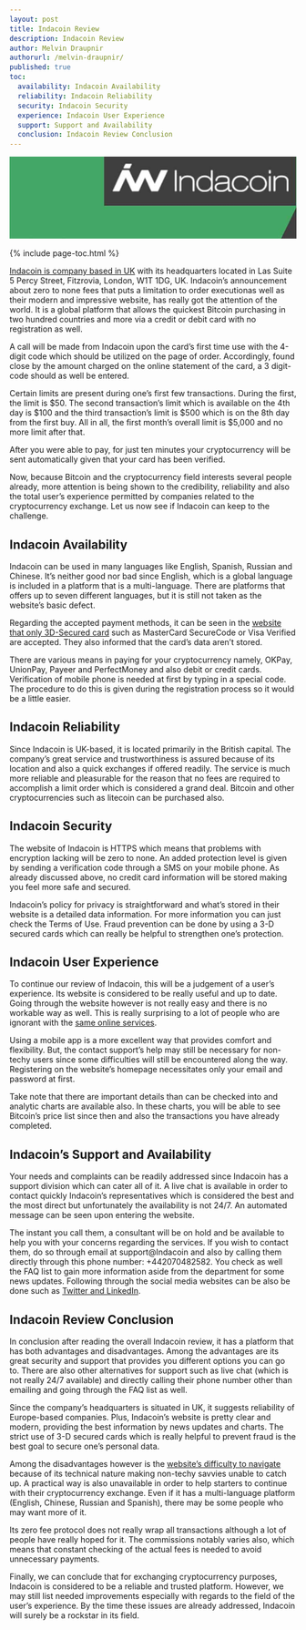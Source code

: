```yaml
---
layout: post
title: Indacoin Review
description: Indacoin Review
author: Melvin Draupnir
authorurl: /melvin-draupnir/
published: true
toc:
  availability: Indacoin Availability
  reliability: Indacoin Reliability
  security: Indacoin Security
  experience: Indacoin User Experience
  support: Support and Availability
  conclusion: Indacoin Review Conclusion
---
```


<p><center><img src="/images/indacoin-review.jpg" alt="Indacoin Review"/></center></p>

{% include page-toc.html %}

<p><a href="http://geni.us/indacoin">Indacoin is company based in UK</a> with its headquarters located in Las Suite 5 Percy Street, Fitzrovia, London, W1T 1DG, UK. Indacoin’s announcement about zero to none fees that puts a limitation to order executionas well as their modern and impressive website, has really got the attention of the world. It is a global platform that allows the quickest Bitcoin purchasing in two hundred countries and more via a credit or debit card with no registration as well. </p>

<p>A call will be made from Indacoin upon the card’s first time use with the 4-digit code which should be utilized on the page of order. Accordingly, found close by the amount charged on the online statement of the card, a 3 digit-code should as well be entered. </p>

<p>Certain limits are present during one’s first few transactions. During the first, the limit is $50. The second transaction’s limit which is available on the 4th day is $100 and the third transaction’s limit is $500 which is on the 8th day from the first buy. All in all, the first month’s overall limit is $5,000 and no more limit after that. </p>

<p>After you were able to pay, for just ten minutes your cryptocurrency will be sent automatically given that your card has been verified. </p>

<p>Now, because Bitcoin and the cryptocurrency field interests several people already, more attention is being shown to the credibility, reliability and also the total user’s experience permitted by companies related to the cryptocurrency exchange. Let us now see if Indacoin can keep to the challenge. </p>

<h2 id="availability">Indacoin Availability</h2>

<p>Indacoin can be used in many languages like English, Spanish, Russian and Chinese. It’s neither good nor bad since English, which is a global language is included in a platform that is a multi-language. There are platforms that offers up to seven different languages, but it is still not taken as the website’s basic defect.</p>

<p>Regarding the accepted payment methods, it can be seen in the <a href="/how-to-order-bitcoin-debit-card-with-spectrocoin/">website that only 3D-Secured card</a> such as MasterCard SecureCode or Visa Verified are accepted. They also informed that the card’s data aren’t stored. </p>

<p>There are various means in paying for your cryptocurrency namely, OKPay, UnionPay, Payeer and PerfectMoney and also debit or credit cards. Verification of mobile phone is needed at first by typing in a special code. The procedure to do this is given during the registration process so it would be a little easier. </p>

<h2 id="reliability">Indacoin Reliability</h2>

<p>Since Indacoin is UK-based, it is located primarily in the British capital. The company’s great service and trustworthiness is assured because of its location and also a quick exchanges if offered readily. The service is much more reliable and pleasurable for the reason that no fees are required to accomplish a limit order which is considered a grand deal. Bitcoin and other cryptocurrencies such as litecoin can be purchased also. </p>

<h2 id="security">Indacoin Security</h2>

<p>The website of Indacoin is HTTPS which means that problems with encryption lacking will be zero to none.  An added protection level is given by sending a verification code through a SMS on your mobile phone. As already discussed above, no credit card information will be stored making you feel more safe and secured. </p>

<p>Indacoin’s policy for privacy is straightforward and what’s stored in their website is a detailed data information. For more information you can just check the Terms of Use. Fraud prevention can be done by using a 3-D secured cards which can really be helpful to strengthen one’s protection. </p>

<h2 id="experience">Indacoin User Experience</h2>

<p>To continue our review of Indacoin, this will be a judgement of a user’s experience. Its website is considered to be really useful and up to date. Going through the website however is not really easy and there is no workable way as well.  This is really surprising to a lot of people who are ignorant with the <a href="/how-to-sell-bitcoins-for-skrill-in-spectrocoin/">same online services</a>. </p>

<p>Using a mobile app is a more excellent way that provides comfort and flexibility. But, the contact support’s help may still be necessary for non-techy users since some difficulties will still be encountered along the way.  Registering on the website’s homepage necessitates only your email and password at first. </p>

<p>Take note that there are important details than can be checked into and analytic charts are available also. In these charts, you will be able to see Bitcoin’s price list since then and also the transactions you have already completed. </p>

<h2 id="support">Indacoin’s Support and Availability </h2>

<p>Your needs and complaints can be readily addressed since Indacoin has a support division which can cater all of it. A live chat is available in order to contact quickly Indacoin’s representatives which is considered the best and the most direct but unfortunately the availability is not 24/7. An automated message can be seen upon entering the website. </p>

<p>The instant you call them, a consultant will be on hold and be available to help you with your concerns regarding the services. If you wish to contact them, do so through email at support@Indacoin and also by calling them directly through this phone number: +442070482582. You check as well the FAQ list to gain more information aside from the department for some news updates. Following through the social media websites can be also be done such as <a href="/how-to-unload-bitcoin-debit-card-with-spectrocoin/">Twitter and LinkedIn</a>.</p>

<h2 id="conclusion">Indacoin Review Conclusion</h2>

<p>In conclusion after reading the overall Indacoin review, it has a platform that has both advantages and disadvantages. Among the advantages are its great security and support that provides you different options you can go to. There are also other alternatives for support such as live chat (which is not really 24/7 available) and directly calling their phone number other than emailing and going through the FAQ list as well. </p>

<p>Since the company’s headquarters is situated in UK, it suggests reliability of Europe-based companies. Plus, Indacoin’s website is pretty clear and modern, providing the best information by news updates and charts. The strict use of 3-D secured cards which is really helpful to prevent fraud is the best goal to secure one’s personal data. </p>

<p>Among the disadvantages however is the <a href="/how-to-verify-paypal-with-debit-card-in-spectrocoin/">website’s difficulty to navigate</a> because of its technical nature making non-techy savvies unable to catch up. A practical way is also unavailable in order to help starters to continue with their cryptocurrency exchange. Even if it has a multi-language platform (English, Chinese, Russian and Spanish), there may be some people who may want more of it. </p>

<p>Its zero fee protocol does not really wrap all transactions although a lot of people have really hoped for it. The commissions notably varies also, which means that constant checking of the actual fees is needed to avoid unnecessary payments.</p> 

<p>Finally, we can conclude that for exchanging cryptocurrency purposes, Indacoin is considered to be a reliable and trusted platform. However, we may still list needed improvements especially with regards to the field of the user’s experience. By the time these issues are already addressed, Indacoin will surely be a rockstar in its field.</p>